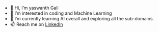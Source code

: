 - 👋 Hi, I’m yaswanth Gali
- 👀 I’m interested in coding and Machine Learning
- 🌱 I’m currently learning AI overall and exploring all the sub-domains.
- 📫 Reach me on [ LinkedIn ](https://www.linkedin.com/in/yaswanth-gali/)

<!-- [![Anurag's GitHub stats](https://github-readme-stats.vercel.app/api?username=yaswanth19&show&icons=true&theme=dark)](https://github.com/anuraghazra/github-readme-stats) -->
